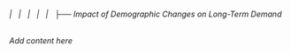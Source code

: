 ###### |   |   |   |   |   ├── Impact of Demographic Changes on Long-Term Demand

*Add content here*